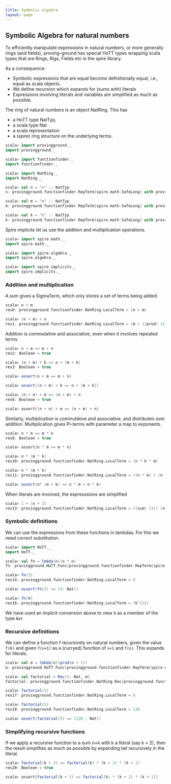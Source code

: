 ```yaml
---
title: Symbolic algebra
layout: page
---
```


## Symbolic Algebra for natural numbers

To efficiently manipulate expressions in natural numbers, or more generally rings (and fields), proving-ground has special HoTT types wrapping scala types that are Rings, Rigs, Fields etc in the spire library.

As a consequence:
* Symbolic expressions that are equal become definitionally equal, i.e., equal as scala objects.
* We define recursion which expands for (sums with) literals
* Expressions involving literals and variables are simplified as much as possible.

The ring of natural numbers is an object NatRing. This has
* a HoTT type NatTyp,
* a scala type Nat
* a scala representation
* a (spire) ring structure on the underlying terms.

```scala
scala> import provingground._
import provingground._

scala> import functionfinder._
import functionfinder._

scala> import NatRing._
import NatRing._
```

```scala
scala> val n = "n" :: NatTyp
n: provingground.functionfinder.RepTerm[spire.math.SafeLong] with provingground.HoTT.Subs[provingground.functionfinder.RepTerm[spire.math.SafeLong]] = n

scala> val m = "m" :: NatTyp
m: provingground.functionfinder.RepTerm[spire.math.SafeLong] with provingground.HoTT.Subs[provingground.functionfinder.RepTerm[spire.math.SafeLong]] = m

scala> val k = "k" :: NatTyp
k: provingground.functionfinder.RepTerm[spire.math.SafeLong] with provingground.HoTT.Subs[provingground.functionfinder.RepTerm[spire.math.SafeLong]] = k
```

Spire implicits let us use the addition and multiplication operations.

```scala
scala> import spire.math._
import spire.math._

scala> import spire.algebra._
import spire.algebra._

scala> import spire.implicits._
import spire.implicits._
```

### Addition and multiplication
A sum gives a SigmaTerm, which only stores a set of terms being added.

```scala
scala> n + m
res0: provingground.functionfinder.NatRing.LocalTerm = (n + m)

scala> (n + m) + n
res1: provingground.functionfinder.NatRing.LocalTerm = (m + ((prod) (2)) (n))
```

Addition is commutative and associative, even when it involves repeated terms.
```scala
scala> n + m == m + n
res2: Boolean = true

scala> (n + m) + k == n + (m + k)
res3: Boolean = true

scala> assert(n + m == m + n)

scala> assert((n + m) + k == n + (m + k))

scala> (n + n) + m == (n + m) + n
res6: Boolean = true

scala> assert{(n + n) + m == (n + m) + n}
```

Similarly, multiplication is commutative and associative, and distributes over addition. Multiplication gives Pi-terms with parameter a map to exponents.

```scala
scala> n * m == m * n
res8: Boolean = true

scala> assert{n * m == m * n}

scala> n * (m * k)
res10: provingground.functionfinder.NatRing.LocalTerm = (n * k * m)

scala> n * (m + k)
res11: provingground.functionfinder.NatRing.LocalTerm = ((n * m) + (n * k))

scala> assert(n* (m + k) == n * m + n * k)
```

When literals are involved, the expresssions are simplified

```scala
scala> 1 + (n + 2)
res13: provingground.functionfinder.NatRing.LocalTerm = ((sum) (3)) (n)
```

### Symbolic definitions

We can use the expressions from these functions in lambdas. For this we need correct substitution.

```scala
scala> import HoTT._
import HoTT._

scala> val fn = lmbda(n)(n * n)
fn: provingground.HoTT.Func[provingground.functionfinder.RepTerm[spire.math.SafeLong] with provingground.HoTT.Subs[provingground.functionfinder.RepTerm[spire.math.SafeLong]],provingground.functionfinder.NatRing.LocalTerm] = (n :  Nat.Typ) ↦ ((n^{2}))

scala> fn(3)
res14: provingground.functionfinder.NatRing.LocalTerm = 9

scala> assert(fn(3) == (9: Nat))

scala> fn(k)
res16: provingground.functionfinder.NatRing.LocalTerm = (k^{2})
```

We have used an implicit conversion above to view `9` as a member of the type `Nat`

### Recursive definitions

We can define a function f recursively on natural numbers, given the value `f(0)` and given `f(n+1)` as a (curryed) function of `n+1` and `f(n)`. This expands for literals.

```scala
scala> val m = lmbda(n)(prod(n + 1))
m: provingground.HoTT.Func[provingground.functionfinder.RepTerm[spire.math.SafeLong] with provingground.HoTT.Subs[provingground.functionfinder.RepTerm[spire.math.SafeLong]],provingground.HoTT.Func[provingground.functionfinder.NatRing.LocalTerm,provingground.functionfinder.NatRing.LocalTerm]] = (n :  Nat.Typ) ↦ ((provingground.HoTT$Typ$newname$2$@5232ccc2 :  Nat.Typ) ↦ ((provingground.HoTT$Typ$newname$2$@5232ccc2 + (provingground.HoTT$Typ$newname$2$@5232ccc2 * n))))

scala> val factorial = Rec(1: Nat, m)
factorial: provingground.functionfinder.NatRing.Rec[provingground.functionfinder.NatRing.LocalTerm] = <function1>

scala> factorial(3)
res17: provingground.functionfinder.NatRing.LocalTerm = 6

scala> factorial(5)
res18: provingground.functionfinder.NatRing.LocalTerm = 120

scala> assert(factorial(5) == (120 : Nat))
```

### Simplifying recursive functions

If we apply a recursive function to a sum n+k with k a literal (say k = 2), then the result simplifies as much as possible by expanding tail recursively in the literal.

```scala
scala> factorial(k + 2) == factorial(k) * (k + 2) * (k + 1)
res20: Boolean = true

scala> assert{factorial(k + 2) == factorial(k) * (k + 2) * (k + 1)}
```
